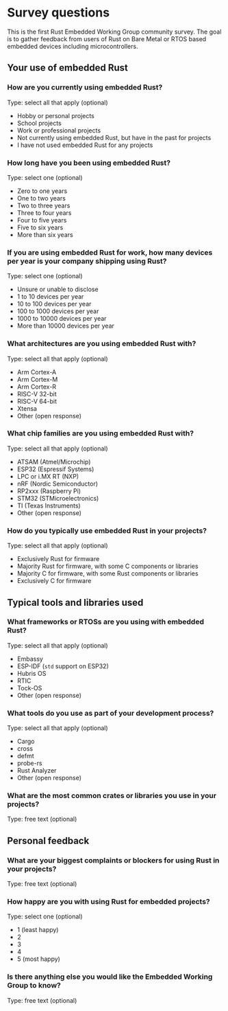 # Survey questions

This is the first Rust Embedded Working Group community survey. The goal is to gather feedback from users of Rust on Bare Metal or RTOS based embedded devices including microcontrollers.

## Your use of embedded Rust

### How are you currently using embedded Rust?

Type: select all that apply (optional)

- Hobby or personal projects
- School projects
- Work or professional projects
- Not currently using embedded Rust, but have in the past for projects
- I have not used embedded Rust for any projects

### How long have you been using embedded Rust?

Type: select one (optional)

- Zero to one years
- One to two years
- Two to three years
- Three to four years
- Four to five years
- Five to six years
- More than six years

### If you are using embedded Rust for work, how many devices per year is your company shipping using Rust?

Type: select one (optional)

- Unsure or unable to disclose
- 1 to 10 devices per year
- 10 to 100 devices per year
- 100 to 1000 devices per year
- 1000 to 10000 devices per year
- More than 10000 devices per year

### What architectures are you using embedded Rust with?

Type: select all that apply (optional)

- Arm Cortex-A
- Arm Cortex-M
- Arm Cortex-R
- RISC-V 32-bit
- RISC-V 64-bit
- Xtensa
- Other (open response)

### What chip families are you using embedded Rust with?

Type: select all that apply (optional)

- ATSAM (Atmel/Microchip)
- ESP32 (Espressif Systems)
- LPC or i.MX RT (NXP)
- nRF (Nordic Semiconductor)
- RP2xxx (Raspberry Pi)
- STM32 (STMicroelectronics)
- TI (Texas Instruments)
- Other (open response)

### How do you typically use embedded Rust in your projects?

Type: select all that apply (optional)

- Exclusively Rust for firmware
- Majority Rust for firmware, with some C components or libraries
- Majority C for firmware, with some Rust components or libraries
- Exclusively C for firmware

## Typical tools and libraries used

### What frameworks or RTOSs are you using with embedded Rust?

Type: select all that apply (optional)

- Embassy
- ESP-IDF (`std` support on ESP32)
- Hubris OS
- RTIC
- Tock-OS
- Other (open response)

### What tools do you use as part of your development process?

Type: select all that apply (optional)

- Cargo
- cross
- defmt
- probe-rs
- Rust Analyzer
- Other (open response)

### What are the most common crates or libraries you use in your projects?

Type: free text (optional)

## Personal feedback

### What are your biggest complaints or blockers for using Rust in your projects?

Type: free text (optional)

### How happy are you with using Rust for embedded projects?

Type: select one (optional)

- 1 (least happy)
- 2
- 3
- 4
- 5 (most happy)

### Is there anything else you would like the Embedded Working Group to know?

Type: free text (optional)
